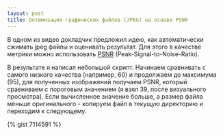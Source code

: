 ```yaml
---
layout: post
title: Оптимизация графических файлов (JPEG) на основе PSNR
---
```

В одном из видео докладчик предложил идею, как автоматически сжимать jpeg файлы и оценивать результат. Для этого в качестве метрики можно использовать [PSNR](http://ru.wikipedia.org/wiki/%CF%E8%EA%EE%E2%EE%E5_%EE%F2%ED%EE%F8%E5%ED%E8%E5_%F1%E8%E3%ED%E0%EB%E0_%EA_%F8%F3%EC%F3) (Peak-Signal-to-Noise-Ratio).

В результате я написал небольшой скрипт. Начинаем сравнивать с самого низкого качества (например, 60) и продолжаем до максимума (95), для полученных
изображений получаем PSNR, который сравниваем с пороговым значением (я взял 39, после визуального просмотра).
Если вычисленное значение больше, а размер файла меньше оригинального - копируем файл в текущую директорию и переходим к следующему.

{% gist 7114591 %}